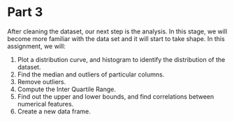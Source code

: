 # Part 3

After cleaning the dataset, our next step is the analysis. In this stage, we will become more familiar with the data set and it will start to take shape. In this assignment, we will:

1. Plot a distribution curve, and histogram to identify the distribution of the dataset.
2. Find the median and outliers of particular columns.
3. Remove outliers.
4. Compute the Inter Quartile Range.
5. Find out the upper and lower bounds, and find correlations between numerical features.
6. Create a new data frame.
